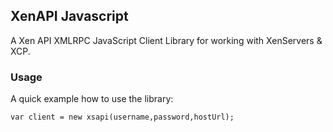 ## XenAPI Javascript

A Xen API XMLRPC JavaScript Client Library for working with XenServers & XCP.

### Usage

A quick example how to use the library:

`var client = new xsapi(username,password,hostUrl);`